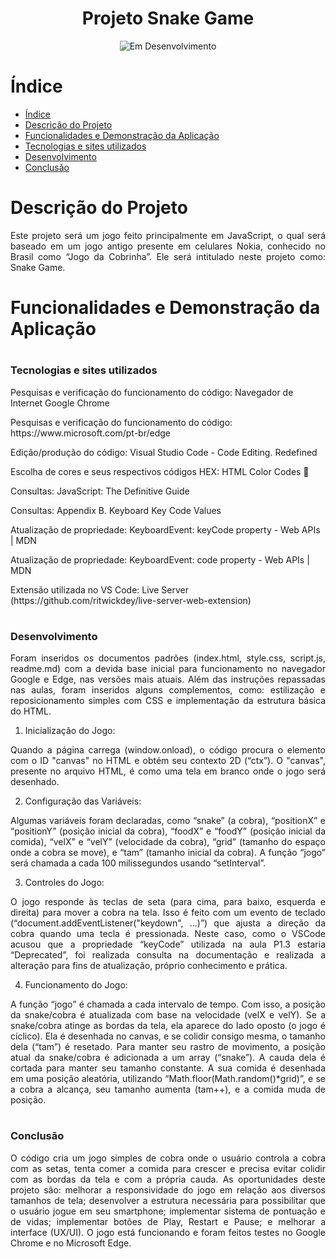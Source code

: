 <h1 align="center"> Projeto Snake Game </h1>


<p align="center">
<img loading="lazy" src="http://img.shields.io/static/v1?label=STATUS&message=EM%20DESENVOLVIMENTO&color=GREEN&style=for-the-badge" alt="Em Desenvolvimento"/>
</p>

# Índice 

- [Índice](#índice)
- [Descrição do Projeto](#descrição-do-projeto)
- [Funcionalidades e Demonstração da Aplicação](#funcionalidades-e-demonstração-da-aplicação)
- [Tecnologias e sites utilizados](#tecnologias-e-sites-utilizados)
- [Desenvolvimento](#desenvolvimento)
- [Conclusão](#conclusão)


# Descrição do Projeto

<p align="justify">Este projeto será um jogo feito principalmente em JavaScript, o qual será baseado em um jogo antigo presente em celulares Nokia, conhecido no Brasil como “Jogo da Cobrinha”. Ele será intitulado neste projeto como: Snake Game.</p>

# Funcionalidades e Demonstração da Aplicação

# <h3>Tecnologias e sites utilizados</h3>

<p align="left">Pesquisas e verificação do funcionamento do código:  Navegador de Internet Google Chrome</p>
<p align="left">Pesquisas e verificação do funcionamento do código: https://www.microsoft.com/pt-br/edge</p>
<p align="left">Edição/produção do código: Visual Studio Code - Code Editing. Redefined</p>
<p align="left">Escolha de cores e seus respectivos códigos HEX: HTML Color Codes 🎨 </p>
<p align="left">Consultas: JavaScript: The Definitive Guide</p> 
<p align="left">Consultas: Appendix B. Keyboard Key Code Values</p>
<p align="left">Atualização de propriedade: KeyboardEvent: keyCode property - Web APIs | MDN</p>
<p align="left">Atualização de propriedade: KeyboardEvent: code property - Web APIs | MDN</p>
<p align="left">Extensão utilizada no VS Code: Live Server (https://github.com/ritwickdey/live-server-web-extension)</p>


# <h3>Desenvolvimento</h3>

<p align="justify">Foram inseridos os documentos padrões (index.html, style.css, script.js, readme.md)  com a devida base inicial para funcionamento no navegador Google e Edge, nas versões mais atuais.
Além das instruções repassadas nas aulas, foram inseridos alguns complementos, como: estilização e reposicionamento simples com CSS e implementação da estrutura básica do HTML.</p>

1) Inicialização do Jogo:

<p align="justify">Quando a página carrega (window.onload), o código procura o elemento com o ID "canvas" no HTML e obtém seu contexto 2D (“ctx”).
O "canvas", presente no arquivo HTML, é como uma tela em branco onde o jogo será desenhado.</p>

2) Configuração das Variáveis:

<p align="justify">Algumas variáveis foram declaradas, como “snake” (a cobra), “positionX” e “positionY” (posição inicial da cobra), “foodX” e “foodY” (posição inicial da comida), “velX” e “velY” (velocidade da cobra), “grid” (tamanho do espaço onde a cobra se move), e “tam” (tamanho inicial da cobra). A função “jogo” será chamada a cada 100 milissegundos usando “setInterval”.</p>

3) Controles do Jogo:

<p align="justify">O jogo responde às teclas de seta (para cima, para baixo, esquerda e direita) para mover a cobra na tela. Isso é feito com um evento de teclado (“document.addEventListener("keydown", ...)”) que ajusta a direção da cobra quando uma tecla é pressionada.
Neste caso, como o VSCode acusou que a propriedade “keyCode” utilizada na aula P1.3 estaria “Deprecated”, foi realizada consulta na documentação e realizada a alteração para fins de atualização, próprio conhecimento e prática. </p>


4) Funcionamento do Jogo:

<p align="justify">A função “jogo” é chamada a cada intervalo de tempo. Com isso, a posição da snake/cobra é atualizada com base na velocidade (velX e velY). Se a snake/cobra atinge as bordas da tela, ela aparece do lado oposto (o jogo é cíclico). Ela é desenhada no canvas, e se colidir consigo mesma, o tamanho dela (“tam”) é resetado. Para manter seu rastro de movimento, a posição atual da snake/cobra é adicionada a um array (“snake”). A cauda dela é cortada para manter seu tamanho constante. A sua comida é desenhada em uma posição aleatória, utilizando “Math.floor(Math.random()*grid)”, e se a cobra a alcança, seu tamanho aumenta (tam++), e a comida muda de posição.</p>

# <h3>Conclusão</h3>

<p align="justify">O código cria um jogo simples de cobra onde o usuário controla a cobra com as setas, tenta comer a comida para crescer e precisa evitar colidir com as bordas da tela e com a própria cauda. As oportunidades deste projeto são: melhorar a responsividade do jogo em relação aos diversos tamanhos de tela; desenvolver a estrutura necessária para possibilitar que o usuário jogue em seu smartphone; implementar sistema de pontuação e de vidas; implementar botões de Play, Restart e Pause; e melhorar a interface (UX/UI).
O jogo está funcionando e foram feitos testes no Google Chrome e no Microsoft Edge.</p>


